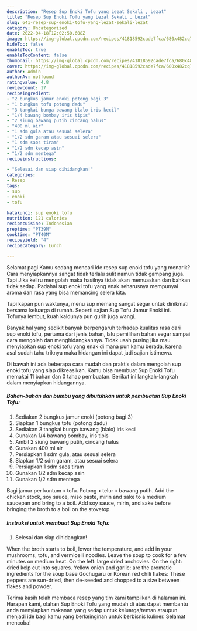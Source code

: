 ```yaml
---
description: "Resep Sup Enoki Tofu yang Lezat Sekali , Lezat"
title: "Resep Sup Enoki Tofu yang Lezat Sekali , Lezat"
slug: 641-resep-sup-enoki-tofu-yang-lezat-sekali-lezat
category: Uncategorized
date: 2022-04-18T12:02:50.608Z
image: https://img-global.cpcdn.com/recipes/41818592cade7fca/680x482cq70/sup-enoki-tofu-foto-resep-utama.jpg
hideToc: false
enableToc: true
enableTocContent: false
thumbnail: https://img-global.cpcdn.com/recipes/41818592cade7fca/680x482cq70/sup-enoki-tofu-foto-resep-utama.jpg
cover: https://img-global.cpcdn.com/recipes/41818592cade7fca/680x482cq70/sup-enoki-tofu-foto-resep-utama.jpg
author: Admin
authorAv: notfound
ratingvalue: 4.8
reviewcount: 17
recipeingredient:
- "2 bungkus jamur enoki potong bagi 3"
- "1 bungkus tofu potong dadu"
- "3 tangkai bunga bawang blalo iris kecil"
- "1/4 bawang bombay iris tipis"
- "2 siung bawang putih cincang halus"
- "400 ml air"
- "1 sdm gula atau sesuai selera"
- "1/2 sdm garam atau sesuai selera"
- "1 sdm saos tiram"
- "1/2 sdm kecap asin"
- "1/2 sdm mentega"
recipeinstructions:

- "Selesai dan siap dihidangkan!"
categories:
- Resep
tags:
- sup
- enoki
- tofu

katakunci: sup enoki tofu 
nutrition: 121 calories
recipecuisine: Indonesian
preptime: "PT39M"
cooktime: "PT40M"
recipeyield: "4"
recipecategory: Lunch

---
```



Selamat pagi Kamu sedang mencari ide resep sup enoki tofu yang menarik? Cara menyiapkannya sangat tidak terlalu sulit namun tidak gampang juga. Tapi Jika keliru mengolah maka hasilnya tidak akan memuaskan dan bahkan tidak sedap. Padahal sup enoki tofu yang enak seharusnya mempunyai aroma dan rasa yang bisa memancing selera kita.


Tapi kapan pun waktunya, menu sup memang sangat segar untuk dinikmati bersama keluarga di rumah. Seperti sajian Sup Tofu Jamur Enoki ini. Tofunya lembut, kuah kaldunya pun gurih juga wangi.

Banyak hal yang sedikit banyak berpengaruh terhadap kualitas rasa dari sup enoki tofu, pertama dari jenis bahan, lalu pemilihan bahan segar sampai cara mengolah dan menghidangkannya. Tidak usah pusing jika mau menyiapkan sup enoki tofu yang enak di mana pun kamu berada, karena asal sudah tahu triknya maka hidangan ini dapat jadi sajian istimewa.


Di bawah ini ada beberapa cara mudah dan praktis dalam mengolah sup enoki tofu yang siap dikreasikan. Kamu bisa membuat Sup Enoki Tofu memakai 11 bahan dan 0 tahap pembuatan. Berikut ini langkah-langkah dalam menyiapkan hidangannya.

<!--inarticleads1-->

##### Bahan-bahan dan bumbu yang dibutuhkan untuk pembuatan Sup Enoki Tofu:

1. Sediakan 2 bungkus jamur enoki (potong bagi 3)
1. Siapkan 1 bungkus tofu (potong dadu)
1. Sediakan 3 tangkai bunga bawang (blalo) iris kecil
1. Gunakan 1/4 bawang bombay, iris tipis
1. Ambil 2 siung bawang putih, cincang halus
1. Gunakan 400 ml air
1. Persiapkan 1 sdm gula, atau sesuai selera
1. Siapkan 1/2 sdm garam, atau sesuai selera
1. Persiapkan 1 sdm saos tiram
1. Gunakan 1/2 sdm kecap asin
1. Gunakan 1/2 sdm mentega


Bagi jamur per kuntum • tofu. Potong • telur • bawang putih. Add the chicken stock, soy sauce, miso paste, mirin and sake to a medium saucepan and bring to a boil. Add soy sauce, mirin, and sake before bringing the broth to a boil on the stovetop. 

<!--inarticleads2-->

##### Instruksi untuk membuat Sup Enoki Tofu:


1. Selesai dan siap dihidangkan!

When the broth starts to boil, lower the temperature, and add in your mushrooms, tofu, and vermicelli noodles. Leave the soup to cook for a few minutes on medium heat. On the left: large dried anchovies. On the right: dried kelp cut into squares. Yellow onion and garlic: are the aromatic ingredients for the soup base Gochugaru or Korean red chili flakes: These peppers are sun-dried, then de-seeded and chopped to a size between flakes and powder. 

Terima kasih telah membaca resep yang tim kami tampilkan di halaman ini. Harapan kami, olahan Sup Enoki Tofu yang mudah di atas dapat membantu anda menyiapkan makanan yang sedap untuk keluarga/teman ataupun menjadi ide bagi kamu yang berkeinginan untuk berbisnis kuliner. Selamat mencoba!
